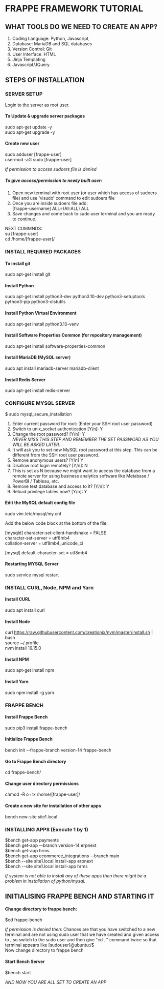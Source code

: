 # FRAPPE FRAMEWORK TUTORIAL

## WHAT TOOLS DO WE NEED TO CREATE AN APP? 
1. Coding Language: Python, Javascript,
2. Database: MariaDB and SQL databases
3. Version Control: Git
4. User Interface: HTML
5. Jinja Templating
6. Javascript/JQuery

## STEPS OF INSTALLATION 

### SERVER SETUP <BR>
Login to the server as root user.
#### To Update & upgrade server packages
sudo apt-get update -y <BR>
sudo apt-get upgrade -y

#### Create new user
sudo adduser [frappe-user] <BR>
usermod -aG sudo [frappe-user]

*If permission to access sudoers file is denied*
##### To give access/permission to newly built user:
1. Open new terminal with root user (or user which has access of sudoers file) and use 'visudo' command to edit sudoers file
2. Once you are inside sudoers file add:<br>
[frappe-username] ALL=(All:ALL) ALL
3. Save changes and come back to sudo user terminal and you are ready to continue.

NEXT COMMNDS:<br>
su [frappe-user] <BR> 
cd /home/[frappe-user]/

### INSTALL REQUIRED PACKAGES
#### To install git
sudo apt-get install git

#### Install Python <br>
sudo apt-get install python3-dev python3.10-dev python3-setuptools python3-pip python3-distutils

####  Install Python Virtual Environment <br>
sudo apt-get install python3.10-venv

 #### Install Software Properties Common (for repository management) <br>
 sudo apt-get install software-properties-common

 #### Install MariaDB (MySQL server) <br>
 sudo apt install mariadb-server mariadb-client

 #### Install Redis Server <br>
 sudo apt-get install redis-server

 ### CONFIGURE MYSQL SERVER <br>
 $ sudo mysql_secure_installation
 1. Enter current password for root: (Enter your SSH root user password)
 2. Switch to unix_socket authentication [Y/n]: Y
 3. Change the root password? [Y/n]: Y<br>
    *NEVER MISS THIS STEP AND REMEMBER THE SET PASSWORD AS YOU WILL BE ASKED LATER.*
 5. It will ask you to set new MySQL root password at this step. This can be different from the SSH root user password.
 6. Remove anonymous users? [Y/n] Y
 7. Disallow root login remotely? [Y/n]: N
 8. This is set as N because we might want to access the database from a remote server for using business analytics software like Metabase / PowerBI / Tableau, etc.
 9. Remove test database and access to it? [Y/n]: Y
 10. Reload privilege tables now? [Y/n]: Y

 #### Edit the MySQL default config file<br>
sudo vim /etc/mysql/my.cnf

Add the below code block at the bottom of the file;

[mysqld]
character-set-client-handshake = FALSE <br>
character-set-server = utf8mb4 <br>
collation-server = utf8mb4_unicode_ci

[mysql]
default-character-set = utf8mb4


#### Restarting MYSQL Server<br>
sudo service mysql restart

### INSTALL CURL, Node, NPM and Yarn<br>

#### Install CURL <BR>
sudo apt install curl

#### Install Node <BR>
curl https://raw.githubusercontent.com/creationix/nvm/master/install.sh | bash<BR>
source ~/.profile <BR>
nvm install 16.15.0

#### Install NPM <BR>
sudo apt-get install npm

#### Install Yarn <BR>
sudo npm install -g yarn 

### FRAPPE BENCH

#### Install Frappe Bench
sudo pip3 install frappe-bench

####  Initialize Frappe Bench
bench init --frappe-branch version-14 frappe-bench

####  Go to Frappe Bench directory
cd frappe-bench/

####  Change user directory permissions
chmod -R o+rx /home/[frappe-user]/

#### Create a new site for installation of other apps
bench new-site site1.local

### INSTALLING APPS (Execute 1 by 1)
$bench get-app payments<br>
$bench get-app --branch version-14 erpnext<br>
$bench get-app hrms<br>
$bench get-app ecommerce_integrations --branch main<br>
$bench --site site1.local install-app erpnext<br>
$bench --site site1.local install-app hrms

*If system is not able to install any of these apps then there might be a problem in installation
of python/mysql.*

## INITIALISING FRAPPE BENCH AND STARTING IT

#### Change directory to frappe bench:
$cd frappe-bench

*If permission is denied then:*
Chances are that you have switched to a new terminal and are not using sudo user that we have
created and given access to , so switch to the sudo user and then
give "cd .." command twice so that terminal appears like 
[sudouser]@ubuntu:/$ <br>
Now change directory to frappe bench


#### Start Bench Server
$bench start

*AND NOW YOU ARE ALL SET TO CREATE AN APP*


